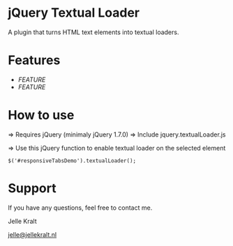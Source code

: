 jQuery Textual Loader
==============

A plugin that turns HTML text elements into textual loaders.


Features
=========

+ *FEATURE*
+ *FEATURE*


How to use
==========

=> Requires jQuery (minimaly jQuery 1.7.0)
=> Include jquery.textualLoader.js

=> Use this jQuery function to enable textual loader on the selected element

    $('#responsiveTabsDemo').textualLoader();

Support
=======
If you have any questions, feel free to contact me.

Jelle Kralt

jelle@jellekralt.nl
